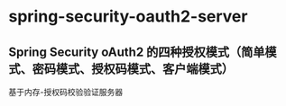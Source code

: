 # spring-security-oauth2-server
## Spring Security oAuth2 的四种授权模式（简单模式、密码模式、授权码模式、客户端模式）

基于内存-授权码校验验证服务器
